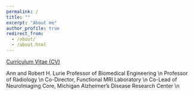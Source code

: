 ```yaml
---
permalink: /
title: ""
excerpt: "About me"
author_profile: true
redirect_from: 
  - /about/
  - /about.html
---
```


[Curriculum Vitae (CV)](https://dnollmi.github.io/files/noll_cv_23.pdf)

Ann and Robert H. Lurie Professor of Biomedical Engineering \n 
Professor of Radiology \n
Co-Director, Functional MRI Laboratory \n
Co-Lead of NeuroImaging Core, Michigan Alzheimer’s Disease Research Center \n
